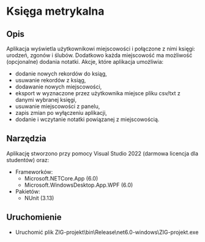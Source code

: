 # Księga metrykalna
## Opis
Aplikacja wyświetla użytkownikowi miejscowości i połączone z nimi księgi: urodzeń, zgonów i ślubów. Dodatkowo każda miejscowość ma możliwość (opcjonalne) dodania notatki. 
Akcje, które aplikacja umożliwia:
- dodanie nowych rekordów do ksiąg,
- usuwanie rekordów z ksiąg,
- dodawanie nowych miejscowości,
- eksport w wyznaczone przez użytkownika miejsce pliku csv/txt z danymi wybranej księgi,
- usuwanie miejscowości z panelu,
- zapis zmian po wyłączeniu aplikacji,
- dodanie i wczytanie notatki powiązanej z miejscowością.

## Narzędzia

Aplikację stworzono przy pomocy Visual Studio 2022 (darmowa licencja dla studentów) oraz:
- Frameworków:
    - Microsoft.NETCore.App (6.0)
    - Microsoft.WindowsDesktop.App.WPF (6.0)
- Pakietów:
    - NUnit (3.13)

## Uruchomienie
- Uruchomić plik ZIG-projekt\bin\Release\net6.0-windows\ZIG-projekt.exe


